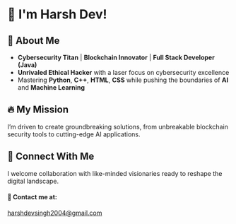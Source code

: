 # 👋 **I'm Harsh Dev!**

## 🚀 **About Me**
- **Cybersecurity Titan** | **Blockchain Innovator** | **Full Stack Developer (Java)**
- **Unrivaled Ethical Hacker** with a laser focus on cybersecurity excellence
- Mastering **Python**, **C++**, **HTML**, **CSS** while pushing the boundaries of **AI** and **Machine Learning**

## 🔥 **My Mission**
I’m driven to create groundbreaking solutions, from unbreakable blockchain security tools to cutting-edge AI applications. 

## 💬 **Connect With Me**
I welcome collaboration with like-minded visionaries ready to reshape the digital landscape.

#### 📧 **Contact me at:**
 [harshdevsingh2004@gmail.com](mailto:harshdevsingh2004@gmail.com)
